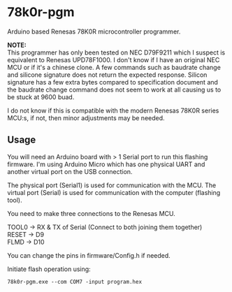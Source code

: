 # 78k0r-pgm
Arduino based Renesas 78K0R microcontroller programmer.

**NOTE:**  
This programmer has only been tested on NEC D79F9211 which I suspect is equivalent to Renesas UPD78F1000. I don't know if I have an original NEC MCU or if it's a chinese clone. A few commands such as baudrate change and silicone signature does not return the expected response. Silicon signature has a few extra bytes compared to specification document and the baudrate change command does not seem to work at all causing us to be stuck at 9600 buad.

I do not know if this is compatible with the modern Renesas 78K0R series MCU:s, if not, then minor adjustments may be needed.


## Usage
You will need an Arduino board with > 1 Serial port to run this flashing firmware.
I'm using Arduino Micro which has one physical UART and another virtual port on the USB connection.

The physical port (Serial1) is used for communication with the MCU.
The virtual port (Serial) is used for communication with the computer (flashing tool).

You need to make three connections to the Renesas MCU.

TOOL0 -> RX & TX of Serial (Connect to both joining them together)  
RESET -> D9  
FLMD  -> D10

You can change the pins in firmware/Config.h if needed.

Initiate flash operation using:
```
78k0r-pgm.exe --com COM7 -input program.hex
```
